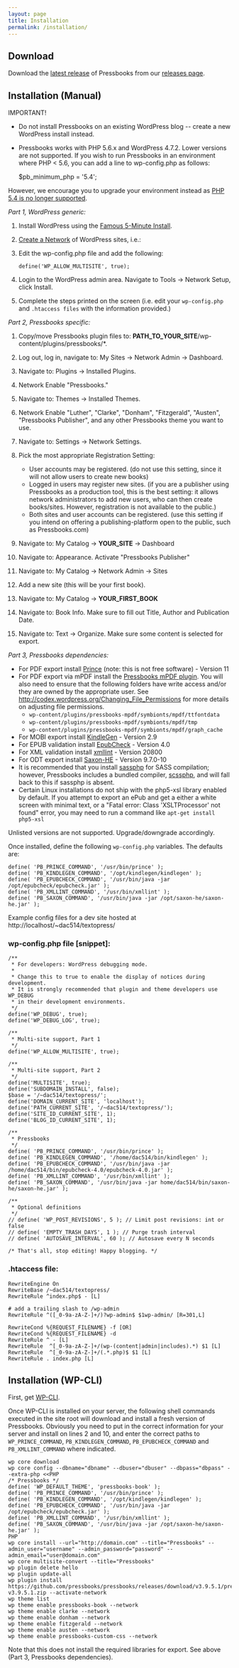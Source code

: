 ```yaml
---
layout: page
title: Installation
permalink: /installation/
---
```


## Download

Download the [latest release][1] of Pressbooks from our [releases page][2].

## Installation (Manual)

IMPORTANT!

*   Do not install Pressbooks on an existing WordPress blog -- create a new WordPress install instead.
*   Pressbooks works with PHP 5.6.x and WordPress 4.7.2. Lower versions are not supported. If you wish to run Pressbooks in an environment where PHP < 5.6, you can add a line to wp-config.php as follows:

    $pb_minimum_php = '5.4';

However, we encourage you to upgrade your environment instead as [PHP 5.4 is no longer supported][3].

*Part 1, WordPress generic:*

1.  Install WordPress using the [Famous 5-Minute Install][4].

2.  [Create a Network][5] of WordPress sites, i.e.:

3.  Edit the wp-config.php file and add the following:

    `define('WP_ALLOW_MULTISITE', true);`

4.  Login to the WordPress admin area. Navigate to Tools → Network Setup, click Install.

5.  Complete the steps printed on the screen (i.e. edit your `wp-config.php` and `.htaccess files` with the information provided.)

*Part 2, Pressbooks specific:*

1.  Copy/move Pressbooks plugin files to: **PATH_TO_YOUR_SITE**/wp-content/plugins/pressbooks/*.

2.  Log out, log in, navigate to: My Sites → Network Admin → Dashboard.

3.  Navigate to: Plugins → Installed Plugins.

4.  Network Enable "Pressbooks."

5.  Navigate to: Themes → Installed Themes.

6.  Network Enable "Luther", "Clarke", "Donham", "Fitzgerald", "Austen", "Pressbooks Publisher", and any other Pressbooks theme you want to use.

7.  Navigate to: Settings → Network Settings.

8.  Pick the most appropriate Registration Setting:

    *   User accounts may be registered. (do not use this setting, since it will not allow users to create new books)
    *   Logged in users may register new sites. (if you are a publisher using Pressbooks as a production tool, this is the best setting: it allows network administrators to add new users, who can then create books/sites. However, registration is not available to the public.)
    *   Both sites and user accounts can be registered. (use this setting if you intend on offering a publishing-platform open to the public, such as Pressbooks.com)

9.  Navigate to: My Catalog → **YOUR_SITE** → Dashboard

10. Navigate to: Appearance. Activate "Pressbooks Publisher"

11. Navigate to: My Catalog → Network Admin → Sites

12. Add a new site (this will be your first book).

13. Navigate to: My Catalog → **YOUR_FIRST_BOOK**

14. Navigate to: Book Info. Make sure to fill out Title, Author and Publication Date.

15. Navigate to: Text → Organize. Make sure some content is selected for export.

*Part 3, Pressbooks dependencies:*

*   For PDF export install [Prince][6] (note: this is not free software) - Version 11
*   For PDF export via mPDF install the [Pressbooks mPDF plugin][7]. You will also need to ensure that the following folders have write access and/or they are owned by the appropriate user. See http://codex.wordpress.org/Changing_File_Permissions for more details on adjusting file permissions.
    *   `wp-content/plugins/pressbooks-mpdf/symbionts/mpdf/ttfontdata`
    *   `wp-content/plugins/pressbooks-mpdf/symbionts/mpdf/tmp`
    *   `wp-content/plugins/pressbooks-mpdf/symbionts/mpdf/graph_cache`
*   For MOBI export install [KindleGen][8] - Version 2.9
*   For EPUB validation install [EpubCheck][9] - Version 4.0
*   For XML validation install [xmllint][10] - Version 20800
*   For ODT export install [Saxon-HE][11] - Version 9.7.0-10
*   It is recommended that you install [sassphp][12] for SASS compilation; however, Pressbooks includes a bundled compiler, [scssphp][13], and will fall back to this if sassphp is absent.
*   Certain Linux installations do not ship with the php5-xsl library enabled by default. If you attempt to export an ePub and get a either a white screen with minimal text, or a "Fatal error: Class 'XSLTProcessor' not found" error, you may need to run a command like `apt-get install php5-xsl`

Unlisted versions are not supported. Upgrade/downgrade accordingly.

Once installed, define the following `wp-config.php` variables. The defaults are:

    define( 'PB_PRINCE_COMMAND', '/usr/bin/prince' );
    define( 'PB_KINDLEGEN_COMMAND', '/opt/kindlegen/kindlegen' );
    define( 'PB_EPUBCHECK_COMMAND', '/usr/bin/java -jar /opt/epubcheck/epubcheck.jar' );
    define( 'PB_XMLLINT_COMMAND', '/usr/bin/xmllint' );
    define( 'PB_SAXON_COMMAND', '/usr/bin/java -jar /opt/saxon-he/saxon-he.jar' );


Example config files for a dev site hosted at http://localhost/~dac514/textopress/

### wp-config.php file [snippet]:

    /**
     * For developers: WordPress debugging mode.
     *
     * Change this to true to enable the display of notices during development.
     * It is strongly recommended that plugin and theme developers use WP_DEBUG
     * in their development environments.
     */
    define('WP_DEBUG', true);
    define('WP_DEBUG_LOG', true);

    /**
     * Multi-site support, Part 1
     */
    define('WP_ALLOW_MULTISITE', true);

    /**
     * Multi-site support, Part 2
     */
    define('MULTISITE', true);
    define('SUBDOMAIN_INSTALL', false);
    $base = '/~dac514/textopress/';
    define('DOMAIN_CURRENT_SITE', 'localhost');
    define('PATH_CURRENT_SITE', '/~dac514/textopress/');
    define('SITE_ID_CURRENT_SITE', 1);
    define('BLOG_ID_CURRENT_SITE', 1);

    /**
     * Pressbooks
     */
    define( 'PB_PRINCE_COMMAND', '/usr/bin/prince' );
    define( 'PB_KINDLEGEN_COMMAND', '/home/dac514/bin/kindlegen' );
    define( 'PB_EPUBCHECK_COMMAND', '/usr/bin/java -jar /home/dac514/bin/epubcheck-4.0/epubcheck-4.0.jar' );
    define( 'PB_XMLLINT_COMMAND', '/usr/bin/xmllint' );
    define( 'PB_SAXON_COMMAND', '/usr/bin/java -jar home/dac514/bin/saxon-he/saxon-he.jar' );

    /**
     * Optional definitions
     */
    // define( 'WP_POST_REVISIONS', 5 ); // Limit post revisions: int or false
    // define( 'EMPTY_TRASH_DAYS', 1 ); // Purge trash interval
    // define( 'AUTOSAVE_INTERVAL', 60 ); // Autosave every N seconds

    /* That's all, stop editing! Happy blogging. */


### .htaccess file:

    RewriteEngine On
    RewriteBase /~dac514/textopress/
    RewriteRule ^index.php$ - [L]

    # add a trailing slash to /wp-admin
    RewriteRule ^([_0-9a-zA-Z-]+/)?wp-admin$ $1wp-admin/ [R=301,L]

    RewriteCond %{REQUEST_FILENAME} -f [OR]
    RewriteCond %{REQUEST_FILENAME} -d
    RewriteRule ^ - [L]
    RewriteRule  ^[_0-9a-zA-Z-]+/(wp-(content|admin|includes).*) $1 [L]
    RewriteRule  ^[_0-9a-zA-Z-]+/(.*.php)$ $1 [L]
    RewriteRule . index.php [L]


## Installation (WP-CLI)

First, get [WP-CLI][14].

Once WP-CLI is installed on your server, the following shell commands executed in the site root will download and install a fresh version of Pressbooks. Obviously you need to put in the correct information for your server and install on lines 2 and 10, and enter the correct paths to `WP_PRINCE_COMMAND`, `PB_KINDLEGEN_COMMAND`, `PB_EPUBCHECK_COMMAND` and `PB_XMLLINT_COMMAND` where indicated.

    wp core download
    wp core config --dbname="dbname" --dbuser="dbuser" --dbpass="dbpass" --extra-php <<PHP
    /* Pressbooks */
    define( 'WP_DEFAULT_THEME', 'pressbooks-book' );
    define( 'PB_PRINCE_COMMAND', '/usr/bin/prince' );
    define( 'PB_KINDLEGEN_COMMAND', '/opt/kindlegen/kindlegen' );
    define( 'PB_EPUBCHECK_COMMAND', '/usr/bin/java -jar /opt/epubcheck/epubcheck.jar' );
    define( 'PB_XMLLINT_COMMAND', '/usr/bin/xmllint' );
    define( 'PB_SAXON_COMMAND', '/usr/bin/java -jar /opt/saxon-he/saxon-he.jar' );
    PHP
    wp core install --url="http://domain.com" --title="Pressbooks" --admin_user="username" --admin_password="password" --admin_email="user@domain.com"
    wp core multisite-convert --title="Pressbooks"
    wp plugin delete hello
    wp plugin update-all
    wp plugin install https://github.com/pressbooks/pressbooks/releases/download/v3.9.5.1/pressbooks-v3.9.5.1.zip --activate-network
    wp theme list
    wp theme enable pressbooks-book --network
    wp theme enable clarke --network
    wp theme enable donham --network
    wp theme enable fitzgerald --network
    wp theme enable austen --network
    wp theme enable pressbooks-custom-css --network


Note that this does not install the required libraries for export. See above (Part 3, Pressbooks dependencies).

 [1]: https://github.com/pressbooks/pressbooks/releases/latest
 [2]: https://github.com/pressbooks/pressbooks/releases/
 [3]: http://php.net/supported-versions.php
 [4]: http://codex.wordpress.org/Installing_WordPress
 [5]: http://codex.wordpress.org/Create_A_Network
 [6]: http://pressbooks.com/prince
 [7]: https://wordpress.org/plugins/pressbooks-mpdf
 [8]: http://www.amazon.com/gp/feature.html?docId=1000765211
 [9]: https://github.com/idpf/epubcheck
 [10]: http://xmlsoft.org/xmllint.html
 [11]: https://sourceforge.net/projects/saxon/files/Saxon-HE/
 [12]: https://github.com/sensational/sassphp
 [13]: https://github.com/leafo/scssphp/
 [14]: https://wp-cli.org/
